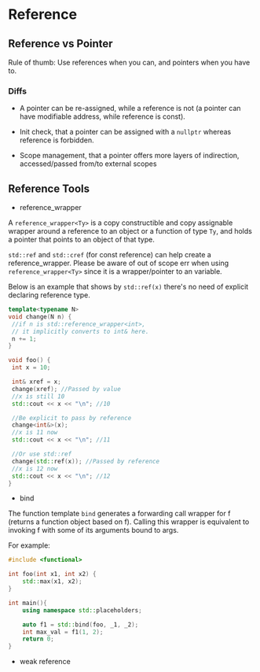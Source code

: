 # Reference

## Reference vs Pointer

Rule of thumb: Use references when you can, and pointers when you have to.

### Diffs

* A pointer can be re-assigned, while a reference is not (a pointer can have modifiable address, while reference is const).

* Init check, that a pointer can be assigned with a `nullptr` whereas reference is forbidden.

* Scope management, that a pointer offers more layers of indirection, accessed/passed from/to external scopes

## Reference Tools

* reference_wrapper

A `reference_wrapper<Ty>` is a copy constructible and copy assignable wrapper around a reference to an object or a function of type `Ty`, and holds a pointer that points to an object of that type.

`std::ref` and `std::cref` (for const reference) can help create a reference_wrapper. Please be aware of out of scope err when using `reference_wrapper<Ty>` since it is a wrapper/pointer to an variable.

Below is an example that shows by `std::ref(x)` there's no need of explicit declaring reference type.
```cpp
template<typename N>
void change(N n) {
 //if n is std::reference_wrapper<int>, 
 // it implicitly converts to int& here.
 n += 1; 
}

void foo() {
 int x = 10; 

 int& xref = x;
 change(xref); //Passed by value 
 //x is still 10
 std::cout << x << "\n"; //10

 //Be explicit to pass by reference
 change<int&>(x);
 //x is 11 now
 std::cout << x << "\n"; //11

 //Or use std::ref
 change(std::ref(x)); //Passed by reference
 //x is 12 now
 std::cout << x << "\n"; //12
}
```

* bind

The function template `bind` generates a forwarding call wrapper for f (returns a function object based on f). Calling this wrapper is equivalent to invoking f with some of its arguments bound to args. 

For example:
```cpp
#include <functional>

int foo(int x1, int x2) {
    std::max(x1, x2);
}

int main(){
    using namespace std::placeholders;

    auto f1 = std::bind(foo, _1, _2);
    int max_val = f1(1, 2);
    return 0;
}
```

* weak reference
